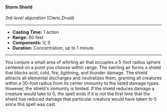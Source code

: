 #### Storm Shield
*3rd-level abjuration* (Cleric,Druid)
___
- **Casting Time:** 1 action
- **Range:** 60 feet
- **Components:** V, S
- **Duration:** Concentration, up to 1 minute
---
You conjure a small area of whirling air that
occupies a 5-foot radius sphere centered on a point
you choose within range. The swirling air forms a
shield that blocks acid, cold, fire, lightning, and
thunder damage. The shield attracts all elemental
discharges and neutralizes them, granting all
creatures within a 30-foot radius from its center
immunity to the listed damage types. However, the
shield's immunity is limited. If the shield reduces
damage a creature would take to 0, the spell ends if
it is not the first time that the shield has reduced
damage that particular creature would have taken
to 0 since this spell was cast.
